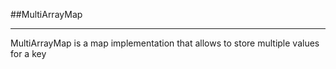 ##MultiArrayMap
- - -

MultiArrayMap is a map implementation that allows to store multiple values for a key